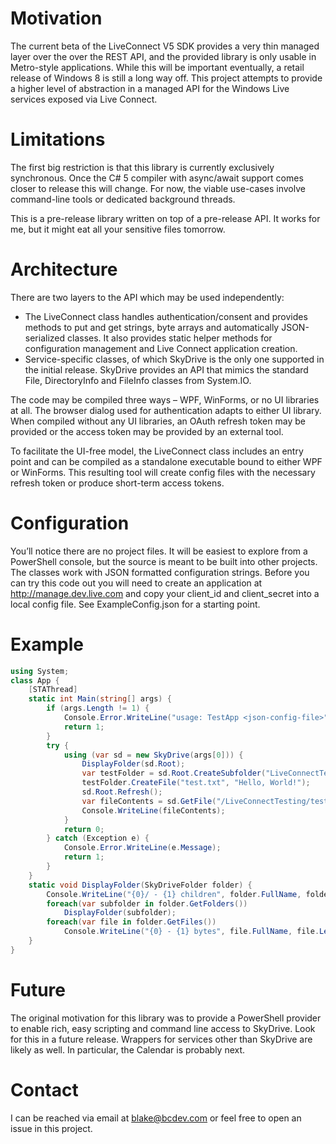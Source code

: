 # Motivation
The current beta of the LiveConnect V5 SDK provides a very thin managed layer over the over the REST API, and the provided library is only usable in Metro-style applications.   While this will be important eventually, a retail release of Windows 8 is still a long way off.   This project attempts to provide a higher level of abstraction in a managed API for the Windows Live services exposed via Live Connect.

# Limitations
The first big restriction is that this library is currently exclusively synchronous.   Once the C# 5 compiler with async/await support comes closer to release this will change.   For now, the viable use-cases involve command-line tools or dedicated background threads.

This is a pre-release library written on top of a pre-release API.  It works for me, but it might eat all your sensitive files tomorrow.

# Architecture
There are two layers to the API which may be used independently:
* The LiveConnect class handles authentication/consent and provides methods to put and get strings, byte arrays and automatically JSON-serialized classes.   It also provides static helper methods for configuration management and Live Connect application creation.
* Service-specific classes, of which SkyDrive is the only one supported in the initial release.  SkyDrive provides an API that mimics the standard File, DirectoryInfo and FileInfo classes from System.IO.

The code may be compiled three ways – WPF, WinForms, or no UI libraries at all.   The browser dialog used for authentication adapts to either UI library.   When compiled without any UI libraries, an OAuth refresh token may be provided or the access token may be provided by an external tool.

To facilitate the UI-free model, the LiveConnect class includes an entry point and can be compiled as a standalone executable bound to either WPF or WinForms.   This resulting tool will create config files with the necessary refresh token or produce short-term access tokens.

# Configuration
You’ll notice there are no project files.   It will be easiest to explore from a PowerShell console, but the source is meant to be built into other projects.
The classes work with JSON formatted configuration strings.   Before you can try this code out you will need to create an application at http://manage.dev.live.com and copy your client_id and client_secret into a local config file.  See ExampleConfig.json for a starting point.

# Example
```C#
using System;
class App {
    [STAThread]
    static int Main(string[] args) {
        if (args.Length != 1) {
            Console.Error.WriteLine("usage: TestApp <json-config-file>");
            return 1;
        }
        try {
            using (var sd = new SkyDrive(args[0])) {
                DisplayFolder(sd.Root);
                var testFolder = sd.Root.CreateSubfolder("LiveConnectTesting");
                testFolder.CreateFile("test.txt", "Hello, World!");
                sd.Root.Refresh();
                var fileContents = sd.GetFile("/LiveConnectTesting/test.txt").ReadAllText();
                Console.WriteLine(fileContents);
            }
            return 0;
        } catch (Exception e) {
            Console.Error.WriteLine(e.Message);
            return 1;
        }
    }
    static void DisplayFolder(SkyDriveFolder folder) {
        Console.WriteLine("{0}/ - {1} children", folder.FullName, folder.Count);
        foreach(var subfolder in folder.GetFolders()) 
            DisplayFolder(subfolder);
        foreach(var file in folder.GetFiles()) 
            Console.WriteLine("{0} - {1} bytes", file.FullName, file.Length);
    }
}
```

# Future
The original motivation for this library was to provide a PowerShell provider to enable rich, easy scripting and command line access to SkyDrive.   Look for this in a future release.  Wrappers for services other than SkyDrive are likely as well.   In particular, the Calendar is probably next.

# Contact
I can be reached via email at blake@bcdev.com or feel free to open an issue in this project.

